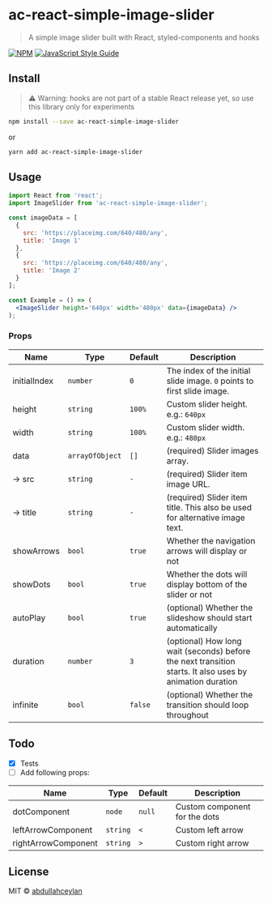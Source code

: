 # ac-react-simple-image-slider

> A simple image slider built with React, styled-components and hooks

[![NPM](https://img.shields.io/npm/v/ac-react-simple-image-slider.svg)](https://www.npmjs.com/package/ac-react-simple-image-slider) [![JavaScript Style Guide](https://img.shields.io/badge/code_style-standard-brightgreen.svg)](https://standardjs.com)

## Install

> ⚠️ Warning: hooks are not part of a stable React release yet, so use this library only for experiments

```bash
npm install --save ac-react-simple-image-slider
```

or

```bash
yarn add ac-react-simple-image-slider
```

## Usage

```jsx
import React from 'react';
import ImageSlider from 'ac-react-simple-image-slider';

const imageData = [
  {
    src: 'https://placeimg.com/640/480/any',
    title: 'Image 1'
  },
  {
    src: 'https://placeimg.com/640/480/any',
    title: 'Image 2'
  }
];

const Example = () => (
  <ImageSlider height='640px' width='480px' data={imageData} />
);
```

### Props

| Name                | Type            | Default | Description                                                                                              |
| ------------------- | --------------- | ------- | -------------------------------------------------------------------------------------------------------- |
| initialIndex        | `number`        | `0`     | The index of the initial slide image. `0` points to first slide image.                                   |
| height              | `string`        | `100%`  | Custom slider height. e.g.: `640px`                                                                      |
| width               | `string`        | `100%`  | Custom slider width. e.g.: `480px`                                                                       |
| data                | `arrayOfObject` | `[]`    | (required) Slider images array.                                                                          |
|  ->   src             | `string` | `-`    | (required) Slider item image URL.                                                                 |
|  ->   title             | `string` | `-`    | (required) Slider item title. This also be used for alternative image text.                                                                          |
| showArrows          | `bool`          | `true`  | Whether the navigation arrows will display or not                                                        |
| showDots            | `bool`          | `true`  | Whether the dots will display bottom of the slider or not                                                |
| autoPlay            | `bool`          | `true`  | (optional) Whether the slideshow should start automatically                                              |
| duration            | `number`        | `3`     | (optional) How long wait (seconds) before the next transition starts. It also uses by animation duration |
| infinite            | `bool`          | `false` | (optional) Whether the transition should loop throughout                                                                                       |

## Todo

- [x] Tests
- [ ] Add following props:

| Name         | Type   | Default | Description                   |
| ------------ | ------ | ------- | ----------------------------- |
| dotComponent | `node` | `null`  | Custom component for the dots |                                       |
| leftArrowComponent  | `string`        | `<`     | Custom left arrow                                                                                        |
| rightArrowComponent | `string`        | `>`     | Custom right arrow    

## License

MIT © [abdullahceylan](https://github.com/abdullahceylan)
